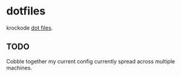 dotfiles
========

krockode [dot files](http://dotfiles.github.com/).

TODO
----

Cobble together my current config currently spread across
multiple machines.
